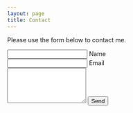 ```yaml
---
layout: page
title: Contact
---
```


<p class="message">
    Please use the form below to contact me.
</p>

<form action="//formspree.io/hi@joshbuchea.com" method="post">
    <input type="hidden" name="_subject" value="joshbuchea.github.io contact form" />
    <input type="text" name="_gotcha" style="display:none" />
    <input type="text" name="name"> Name<br>
    <input type="email" name="_replyto"> Email<br>
    <textarea name="message" rows="5"></textarea>
    <input type="submit" value="Send">
</form>
